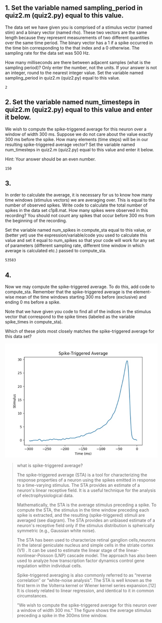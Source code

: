## 1. Set the variable named sampling_period in quiz2.m (quiz2.py) equal to this value.
The data set we have given you is comprised of a stimulus vector (named stim) and a binary vector (named rho). 
These two vectors are the same length because they represent measurements of two different quantities over the same time period. 
The binary vector has a 1 if a spike occurred in the time bin corresponding to the that index and a 0 otherwise. 
The sampling rate for the data set was 500 Hz.

How many milliseconds are there between adjacent samples (what is the sampling period)? Only enter the number, not the units. 
If your answer is not an integer, round to the nearest integer value. 
Set the variable named sampling_period in quiz2.m (quiz2.py) equal to this value.

```
2
```

## 2. Set the variable named num_timesteps in quiz2.m (quiz2.py) equal to this value and enter it below.
We wish to compute the spike-triggered average for this neuron over a window of width 300 ms. 
Suppose we do not care about the value exactly 300 ms before the spike. 
How many elements (time steps) will be in our resulting spike-triggered average vector? 
Set the variable named num_timesteps in quiz2.m (quiz2.py) equal to this value and enter it below.

Hint: Your answer should be an even number.

```
150
```

## 3.
In order to calculate the average, it is necessary for us to know how many time windows (stimulus vectors) we are averaging over. This is equal to the number of observed spikes. Write code to calculate the total number of spikes in the data set c1p8.mat. 
How many spikes were observed in this recording? 
You should not count any spikes that occur before 300 ms from the beginning of the recording.

Set the variable named num_spikes in compute_sta equal to this value, 
or (better yet) use the expression/variable/code you used to calculate this value and set it equal to num_spikes so that your code will work for any set of parameters (different sampling rate, different time window in which average is calculated etc.) passed to compute_sta.

```
53583
```

## 4.
Now we may compute the spike-triggered average. 
To do this, add code to compute_sta. 
Remember that the spike-triggered average is the element-wise mean of the time windows starting 300 ms before (exclusive) and ending 0 ms before a spike. 

Note that we have given you code to find all of the indices in the stimulus vector that correspond to the spike times (labeled as the variable spike_times in compute_sta).

Which of these plots most closely matches the spike-triggered average for this data set?

![](Programming/solutions/Python/spike.jpg)

> what is spike-triggered average?
> 
> The spike-triggered average (STA) is a tool for characterizing the response properties of a neuron using the spikes emitted in response to a time-varying stimulus. The STA provides an estimate of a neuron's linear receptive field. It is a useful technique for the analysis of electrophysiological data.
> 
> Mathematically, the STA is the average stimulus preceding a spike. To compute the STA, the stimulus in the time window preceding each spike is extracted, and the resulting (spike-triggered) stimuli are averaged (see diagram). The STA provides an unbiased estimate of a neuron's receptive field only if the stimulus distribution is spherically symmetric (e.g., Gaussian white noise).
> 
> The STA has been used to characterize retinal ganglion cells,neurons in the lateral geniculate nucleus and simple cells in the striate cortex (V1) . It can be used to estimate the linear stage of the linear-nonlinear-Poisson (LNP) cascade model. The approach has also been used to analyze how transcription factor dynamics control gene regulation within individual cells.
> 
> Spike-triggered averaging is also commonly referred to as “reverse correlation″ or “white-noise analysis”. The STA is well known as the first term in the Volterra kernel or Wiener kernel series expansion.[12] It is closely related to linear regression, and identical to it in common circumstances.
> 
> "We wish to compute the spike-triggered average for this neuron over a window of width 300 ms." The figure shows the average stimulus preceding a spike in the 300ms time window.

